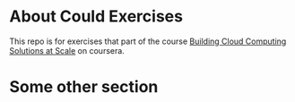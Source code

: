 # About Could Exercises
This repo is for exercises that part of the course [Building Cloud Computing Solutions at Scale](https://www.coursera.org/specializations/building-cloud-computing-solutions-at-scale) on coursera.

# Some other section

